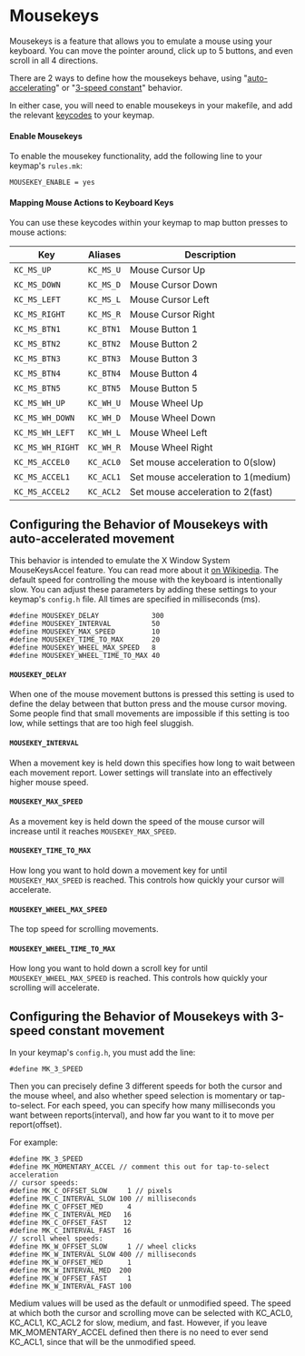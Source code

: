 # Mousekeys


Mousekeys is a feature that allows you to emulate a mouse using your keyboard. You can move the pointer around, click up to 5 buttons, and even scroll in all 4 directions.

There are 2 ways to define how the mousekeys behave, using "[auto-accelerating](#configuring-the-behavior-of-mousekeys-with-auto-accelerated-movement)" or "[3-speed constant](#configuring-the-behavior-of-mousekeys-with-3-speed-constant-movement)" behavior.

In either case, you will need to enable mousekeys in your makefile,
and add the relevant [keycodes](#mapping-mouse-actions-to-keyboard-keys) to your keymap.

#### Enable Mousekeys

To enable the mousekey functionality, add the following line to your keymap's `rules.mk`:

```
MOUSEKEY_ENABLE = yes
```

#### Mapping Mouse Actions to Keyboard Keys

You can use these keycodes within your keymap to map button presses to mouse actions:

|Key             |Aliases  |Description                        |
|----------------|---------|-----------------------------------|
|`KC_MS_UP`      |`KC_MS_U`|Mouse Cursor Up                    |
|`KC_MS_DOWN`    |`KC_MS_D`|Mouse Cursor Down                  |
|`KC_MS_LEFT`    |`KC_MS_L`|Mouse Cursor Left                  |
|`KC_MS_RIGHT`   |`KC_MS_R`|Mouse Cursor Right                 |
|`KC_MS_BTN1`    |`KC_BTN1`|Mouse Button 1                     |
|`KC_MS_BTN2`    |`KC_BTN2`|Mouse Button 2                     |
|`KC_MS_BTN3`    |`KC_BTN3`|Mouse Button 3                     |
|`KC_MS_BTN4`    |`KC_BTN4`|Mouse Button 4                     |
|`KC_MS_BTN5`    |`KC_BTN5`|Mouse Button 5                     |
|`KC_MS_WH_UP`   |`KC_WH_U`|Mouse Wheel Up                     |
|`KC_MS_WH_DOWN` |`KC_WH_D`|Mouse Wheel Down                   |
|`KC_MS_WH_LEFT` |`KC_WH_L`|Mouse Wheel Left                   |
|`KC_MS_WH_RIGHT`|`KC_WH_R`|Mouse Wheel Right                  |
|`KC_MS_ACCEL0`  |`KC_ACL0`|Set mouse acceleration to 0(slow)  |
|`KC_MS_ACCEL1`  |`KC_ACL1`|Set mouse acceleration to 1(medium)|
|`KC_MS_ACCEL2`  |`KC_ACL2`|Set mouse acceleration to 2(fast)  |


## Configuring the Behavior of Mousekeys with auto-accelerated movement

This behavior is intended to emulate the X Window System MouseKeysAccel feature. You can read more about it [on Wikipedia](https://en.wikipedia.org/wiki/Mouse_keys).
The default speed for controlling the mouse with the keyboard is intentionally slow. You can adjust these parameters by adding these settings to your keymap's `config.h` file. All times are specified in milliseconds (ms).

```
#define MOUSEKEY_DELAY             300
#define MOUSEKEY_INTERVAL          50
#define MOUSEKEY_MAX_SPEED         10
#define MOUSEKEY_TIME_TO_MAX       20
#define MOUSEKEY_WHEEL_MAX_SPEED   8
#define MOUSEKEY_WHEEL_TIME_TO_MAX 40
```

#### `MOUSEKEY_DELAY`

When one of the mouse movement buttons is pressed this setting is used to define the delay between that button press and the mouse cursor moving. Some people find that small movements are impossible if this setting is too low, while settings that are too high feel sluggish.

#### `MOUSEKEY_INTERVAL`

When a movement key is held down this specifies how long to wait between each movement report. Lower settings will translate into an effectively higher mouse speed.

#### `MOUSEKEY_MAX_SPEED`

As a movement key is held down the speed of the mouse cursor will increase until it reaches `MOUSEKEY_MAX_SPEED`.

#### `MOUSEKEY_TIME_TO_MAX`

How long you want to hold down a movement key for until `MOUSEKEY_MAX_SPEED` is reached. This controls how quickly your cursor will accelerate.

#### `MOUSEKEY_WHEEL_MAX_SPEED`

The top speed for scrolling movements.

#### `MOUSEKEY_WHEEL_TIME_TO_MAX`

How long you want to hold down a scroll key for until `MOUSEKEY_WHEEL_MAX_SPEED` is reached. This controls how quickly your scrolling will accelerate.


## Configuring the Behavior of Mousekeys with 3-speed constant movement

In your keymap's `config.h`, you must add the line:
```
#define MK_3_SPEED
```
Then you can precisely define 3 different speeds for both the cursor and the mouse wheel, and also whether speed selection is momentary or tap-to-select.
For each speed, you can specify how many milliseconds you want between reports(interval), and how far you want to it to move per report(offset).

For example:

```
#define MK_3_SPEED
#define MK_MOMENTARY_ACCEL // comment this out for tap-to-select acceleration
// cursor speeds:
#define MK_C_OFFSET_SLOW     1 // pixels
#define MK_C_INTERVAL_SLOW 100 // milliseconds
#define MK_C_OFFSET_MED      4
#define MK_C_INTERVAL_MED   16
#define MK_C_OFFSET_FAST    12
#define MK_C_INTERVAL_FAST  16
// scroll wheel speeds:
#define MK_W_OFFSET_SLOW     1 // wheel clicks
#define MK_W_INTERVAL_SLOW 400 // milliseconds
#define MK_W_OFFSET_MED      1
#define MK_W_INTERVAL_MED  200
#define MK_W_OFFSET_FAST     1
#define MK_W_INTERVAL_FAST 100
```

Medium values will be used as the default or unmodified speed.
The speed at which both the cursor and scrolling move can be selected with KC_ACL0, KC_ACL1, KC_ACL2 for slow, medium, and fast. However, if you leave MK_MOMENTARY_ACCEL defined then there is no need to ever send KC_ACL1, since that will be the unmodified speed.
